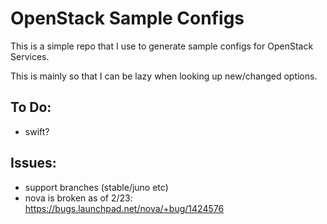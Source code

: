 # OpenStack Sample Configs

This is a simple repo that I use to generate sample configs for OpenStack Services.

This is mainly so that I can be lazy when looking up new/changed options.

## To Do:
 - swift?

## Issues:
 - support branches (stable/juno etc)
 - nova is broken as of 2/23: https://bugs.launchpad.net/nova/+bug/1424576
